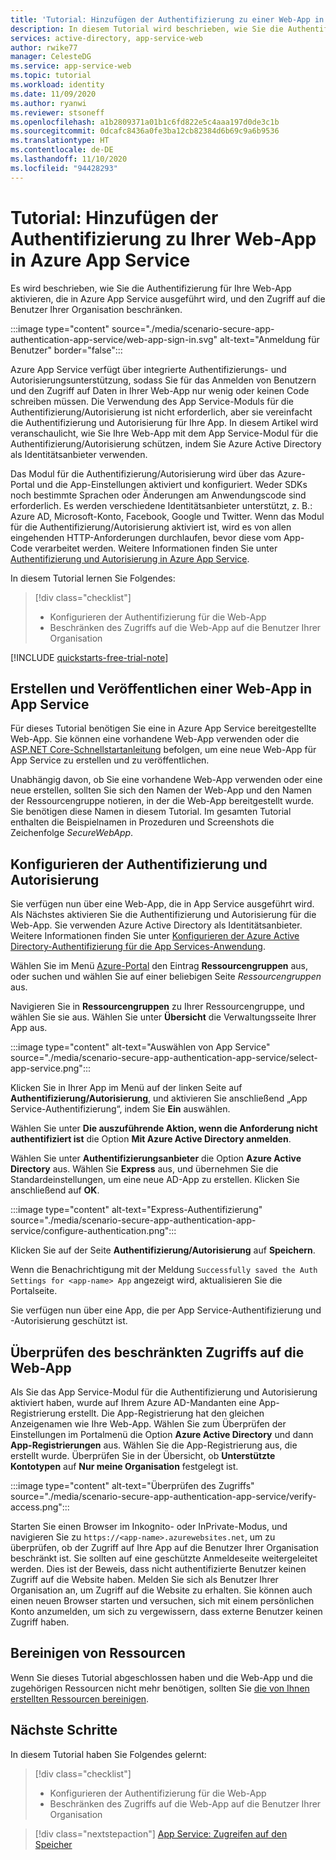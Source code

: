 ```yaml
---
title: 'Tutorial: Hinzufügen der Authentifizierung zu einer Web-App in Azure App Service | Azure'
description: In diesem Tutorial wird beschrieben, wie Sie die Authentifizierung und Autorisierung für eine Web-App aktivieren, die in Azure App Service ausgeführt wird.  Beschränken Sie den Zugriff auf die Web-App auf die Benutzer Ihrer Organisation.
services: active-directory, app-service-web
author: rwike77
manager: CelesteDG
ms.service: app-service-web
ms.topic: tutorial
ms.workload: identity
ms.date: 11/09/2020
ms.author: ryanwi
ms.reviewer: stsoneff
ms.openlocfilehash: a1b2809371a01b1c6fd822e5c4aaa197d0de3c1b
ms.sourcegitcommit: 0dcafc8436a0fe3ba12cb82384d6b69c9a6b9536
ms.translationtype: HT
ms.contentlocale: de-DE
ms.lasthandoff: 11/10/2020
ms.locfileid: "94428293"
---
```

# <a name="tutorial-add-authentication-to-your-web-app-running-on-azure-app-service"></a>Tutorial: Hinzufügen der Authentifizierung zu Ihrer Web-App in Azure App Service

Es wird beschrieben, wie Sie die Authentifizierung für Ihre Web-App aktivieren, die in Azure App Service ausgeführt wird, und den Zugriff auf die Benutzer Ihrer Organisation beschränken.

:::image type="content" source="./media/scenario-secure-app-authentication-app-service/web-app-sign-in.svg" alt-text="Anmeldung für Benutzer" border="false":::

Azure App Service verfügt über integrierte Authentifizierungs- und Autorisierungsunterstützung, sodass Sie für das Anmelden von Benutzern und den Zugriff auf Daten in Ihrer Web-App nur wenig oder keinen Code schreiben müssen.  Die Verwendung des App Service-Moduls für die Authentifizierung/Autorisierung ist nicht erforderlich, aber sie vereinfacht die Authentifizierung und Autorisierung für Ihre App. In diesem Artikel wird veranschaulicht, wie Sie Ihre Web-App mit dem App Service-Modul für die Authentifizierung/Autorisierung schützen, indem Sie Azure Active Directory als Identitätsanbieter verwenden.

Das Modul für die Authentifizierung/Autorisierung wird über das Azure-Portal und die App-Einstellungen aktiviert und konfiguriert. Weder SDKs noch bestimmte Sprachen oder Änderungen am Anwendungscode sind erforderlich. Es werden verschiedene Identitätsanbieter unterstützt, z. B.: Azure AD, Microsoft-Konto, Facebook, Google und Twitter. Wenn das Modul für die Authentifizierung/Autorisierung aktiviert ist, wird es von allen eingehenden HTTP-Anforderungen durchlaufen, bevor diese vom App-Code verarbeitet werden.  Weitere Informationen finden Sie unter [Authentifizierung und Autorisierung in Azure App Service](overview-authentication-authorization.md).

In diesem Tutorial lernen Sie Folgendes:

> [!div class="checklist"]
>
> * Konfigurieren der Authentifizierung für die Web-App
> * Beschränken des Zugriffs auf die Web-App auf die Benutzer Ihrer Organisation

[!INCLUDE [quickstarts-free-trial-note](../../includes/quickstarts-free-trial-note.md)]

## <a name="create-and-publish-a-web-app-on-app-service"></a>Erstellen und Veröffentlichen einer Web-App in App Service

Für dieses Tutorial benötigen Sie eine in Azure App Service bereitgestellte Web-App.  Sie können eine vorhandene Web-App verwenden oder die [ASP.NET Core-Schnellstartanleitung](quickstart-dotnetcore.md) befolgen, um eine neue Web-App für App Service zu erstellen und zu veröffentlichen.

Unabhängig davon, ob Sie eine vorhandene Web-App verwenden oder eine neue erstellen, sollten Sie sich den Namen der Web-App und den Namen der Ressourcengruppe notieren, in der die Web-App bereitgestellt wurde. Sie benötigen diese Namen in diesem Tutorial. Im gesamten Tutorial enthalten die Beispielnamen in Prozeduren und Screenshots die Zeichenfolge *SecureWebApp*.

## <a name="configure-authentication-and-authorization"></a>Konfigurieren der Authentifizierung und Autorisierung

Sie verfügen nun über eine Web-App, die in App Service ausgeführt wird.  Als Nächstes aktivieren Sie die Authentifizierung und Autorisierung für die Web-App. Sie verwenden Azure Active Directory als Identitätsanbieter. Weitere Informationen finden Sie unter [Konfigurieren der Azure Active Directory-Authentifizierung für die App Services-Anwendung](configure-authentication-provider-aad.md).

Wählen Sie im Menü [Azure-Portal](https://portal.azure.com) den Eintrag **Ressourcengruppen** aus, oder suchen und wählen Sie auf einer beliebigen Seite *Ressourcengruppen* aus.

Navigieren Sie in **Ressourcengruppen** zu Ihrer Ressourcengruppe, und wählen Sie sie aus. Wählen Sie unter **Übersicht** die Verwaltungsseite Ihrer App aus.

:::image type="content" alt-text="Auswählen von App Service" source="./media/scenario-secure-app-authentication-app-service/select-app-service.png":::

Klicken Sie in Ihrer App im Menü auf der linken Seite auf **Authentifizierung/Autorisierung**, und aktivieren Sie anschließend „App Service-Authentifizierung“, indem Sie **Ein** auswählen.

Wählen Sie unter **Die auszuführende Aktion, wenn die Anforderung nicht authentifiziert ist** die Option **Mit Azure Active Directory anmelden**.

Wählen Sie unter **Authentifizierungsanbieter** die Option **Azure Active Directory** aus. Wählen Sie **Express** aus, und übernehmen Sie die Standardeinstellungen, um eine neue AD-App zu erstellen. Klicken Sie anschließend auf **OK**.

:::image type="content" alt-text="Express-Authentifizierung" source="./media/scenario-secure-app-authentication-app-service/configure-authentication.png":::

Klicken Sie auf der Seite **Authentifizierung/Autorisierung** auf **Speichern**.

Wenn die Benachrichtigung mit der Meldung `Successfully saved the Auth Settings for <app-name> App` angezeigt wird, aktualisieren Sie die Portalseite.

Sie verfügen nun über eine App, die per App Service-Authentifizierung und -Autorisierung geschützt ist.

## <a name="verify-limited-access-to-the-web-app"></a>Überprüfen des beschränkten Zugriffs auf die Web-App

Als Sie das App Service-Modul für die Authentifizierung und Autorisierung aktiviert haben, wurde auf Ihrem Azure AD-Mandanten eine App-Registrierung erstellt.  Die App-Registrierung hat den gleichen Anzeigenamen wie Ihre Web-App. Wählen Sie zum Überprüfen der Einstellungen im Portalmenü die Option **Azure Active Directory** und dann **App-Registrierungen** aus.  Wählen Sie die App-Registrierung aus, die erstellt wurde.  Überprüfen Sie in der Übersicht, ob **Unterstützte Kontotypen** auf **Nur meine Organisation** festgelegt ist.

:::image type="content" alt-text="Überprüfen des Zugriffs" source="./media/scenario-secure-app-authentication-app-service/verify-access.png":::

Starten Sie einen Browser im Inkognito- oder InPrivate-Modus, und navigieren Sie zu `https://<app-name>.azurewebsites.net`, um zu überprüfen, ob der Zugriff auf Ihre App auf die Benutzer Ihrer Organisation beschränkt ist.  Sie sollten auf eine geschützte Anmeldeseite weitergeleitet werden. Dies ist der Beweis, dass nicht authentifizierte Benutzer keinen Zugriff auf die Website haben.  Melden Sie sich als Benutzer Ihrer Organisation an, um Zugriff auf die Website zu erhalten.  Sie können auch einen neuen Browser starten und versuchen, sich mit einem persönlichen Konto anzumelden, um sich zu vergewissern, dass externe Benutzer keinen Zugriff haben.  

## <a name="clean-up-resources"></a>Bereinigen von Ressourcen

Wenn Sie dieses Tutorial abgeschlossen haben und die Web-App und die zugehörigen Ressourcen nicht mehr benötigen, sollten Sie [die von Ihnen erstellten Ressourcen bereinigen](scenario-secure-app-clean-up-resources.md).

## <a name="next-steps"></a>Nächste Schritte

In diesem Tutorial haben Sie Folgendes gelernt:

> [!div class="checklist"]
>
> * Konfigurieren der Authentifizierung für die Web-App
> * Beschränken des Zugriffs auf die Web-App auf die Benutzer Ihrer Organisation

> [!div class="nextstepaction"]
> [App Service: Zugreifen auf den Speicher](scenario-secure-app-access-storage.md)
